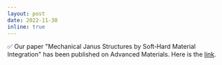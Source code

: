 ```yaml
---
layout: post
date: 2022-11-30
inline: true
---
```


✅ Our paper "Mechanical Janus Structures by Soft‐Hard Material Integration" has been published on Advanced Materials. Here is the [link](https://onlinelibrary.wiley.com/doi/abs/10.1002/adma.202208339).
